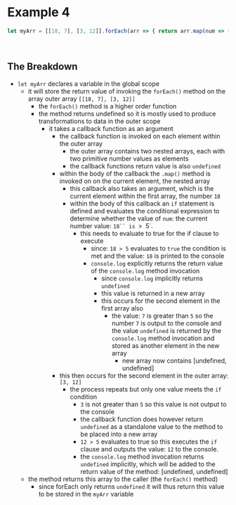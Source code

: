 # Example 4

```JavaScript
let myArr = [[18, 7], [3, 12]].forEach(arr => { return arr.map(num => { if (num > 5) { return console.log(num); } }); });

```

<br>

## The Breakdown

- `let myArr` declares a variable in the global scope
  - it will store the return value of invoking the `forEach()` method on the array outer array `[[18, 7], [3, 12]]`
    - the `forEach()` method is a higher order function 
    - the method returns undefined so it is mostly used to produce transformations to data in the outer scope
      - it takes a callback function as an argument
        - the callback function is invoked on each element within the outer array
          - the outer array contains two nested arrays, each with two primitive number values as elements
          - the callback functions return value is also `undefined`
        - within the body of the callback the `.map()` method is invoked on on the current element, the nested array
          - this callback also takes an argument, which is the current element within the first array, the number `18`
          - within the body of this callback an `if` statement is defined and evaluates the conditional expression to determine whether the value of `num`: the current number value: `18`` is `>` `5`.
            - this needs to evaluate to true for the if clause to execute
              - since: `18 > 5` evaluates to `true` the condition is met and the value: `18` is printed to the console
              - `console.log` explicitly returns the return value of the `console.log` method invocation
                - since `console.log` implicitly returns `undefined`
                - this value is returned in a new array
                - this occurs for the second element in the first array also
                  - the value: `7` is greater than `5` so the number `7` is output to the console and the value `undefined` is returned by the `console.log` method invocation and stored as another element in the new array 
                    - new array now contains [undefined, undefined]
        - this then occurs for the second element in the outer array: `[3, 12]`
          - the process repeats but only one value meets the `if` condition 
            - `3` is not greater than `5` so this value is not output to the console
            - the callback function does however return `undefined` as a standalone value to the method to be placed into a new array
            - `12 > 5` evaluates to true so this executes the `if` clause and outputs the value: `12` to the console.
            - the `console.log` method invocation returns `undefined` implicitly, which will be added to the return value of the method: [undefined, undefined]
  -  the method returns this array to the caller (the `forEach()` method)
     -  since forEach only returns `undefined` it will thus return this value to be stored in the `myArr` variable
    